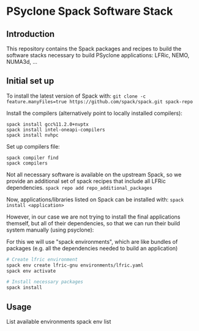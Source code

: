 # PSyclone Spack Software Stack

## Introduction

This repository contains the Spack packages and recipes to build the software
stacks necessary to build PSyclone applications: LFRic, NEMO, NUMA3d, ...

## Initial set up

To install the latest version of Spack with:
`git clone -c feature.manyFiles=true https://github.com/spack/spack.git spack-repo`

Install the compilers (alternatively point to locally installed compilers):
```
spack install gcc%11.2.0+nvptx
spack install intel-oneapi-compilers
spack install nvhpc
```

Set up compilers file:
```
spack compiler find
spack compilers
```

Not all necessary software is available on the upstream Spack, so we provide an
additional set of spack recipes that include all LFRic dependencies.
`spack repo add repo_additional_packages`

Now, applications/libraries listed on Spack can be installed with:
`spack install <application>`

However, in our case we are not trying to install the final applications
themself, but all of their dependencies, so that we can run their build
system manually (using psyclone):

For this we will use "spack environments", which are like bundles of
packages (e.g. all the dependencies needed to build an application) 

```bash
# Create lfric environment
spack env create lfric-gnu environments/lfric.yaml
spack env activate

# Install necessary packages
spack install
```

## Usage

List available environments
spack env list



